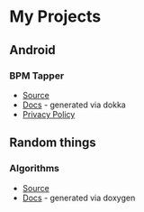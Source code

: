 # My Projects

## Android

### BPM Tapper

- [Source](https://github.com/zecuse/BPMTapper)
- [Docs](https://zecuse.github.io/BPMTapper/) - generated via dokka
- [Privacy Policy](https://zecuse.github.io/PrivacyPolicies/BPM%20Tapper/policy.html)

## Random things

### Algorithms

- [Source](https://github.com/zecuse/Algorithms)
- [Docs](https://zecuse.github.io/Algorithms/) - generated via doxygen
